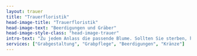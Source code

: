 ```yaml
---
layout: trauer
title: "Trauerfloristik"
head-image-title: "Trauerfloristik"
head-image-text: "Beerdigungen und Gräber"
head-image-style-class: "head-image-trauer"
intro-text: "Zu jedem Anlass die passende Blume. Sollten Sie sterben, haben wir auch für Ihr Grab eine verwelkte Rose. Lorem ipsum dolor sit amet, consetetur sadipscing elitr, sed diam nonumy eirmod tempor invidunt ut labore et dolore magna aliquyam erat, sed diam voluptua. At vero eos et accusam et justo duo dolores et ea rebum. Stet clita kasd gubergren, no sea takimata sanctus est Lorem ipsum dolor sit amet. Lorem ipsum dolor sit amet, consetetur sadipscing elitr, sed diam nonumy eirmod tempor invidunt ut labore et dolore magna aliquyam erat, sed diam voluptua. At vero eos et accusam et justo duo dolores et ea rebum. Stet clita kasd gubergren, no sea takimata sanctus est Lorem ipsum dolor sit amet."
services: ["Grabgestaltung", "Grabpflege", "Beerdigungen", "Kränze"]
---
```

